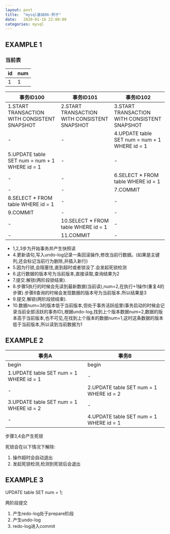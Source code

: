 ```yaml
---
layout: post
title:  "mysql基础06-例子"
date:   2020-01-16 22:00:00
categories: mysql
---
```


## EXAMPLE 1

### 当前表
id | num
---|---
1  | 1

事务ID100 | 事务ID101 | 事务ID102 |
-----|-----|-----|
1.START TRANSACTION WITH CONSISTENT SNAPSHOT|2.START TRANSACTION WITH CONSISTENT SNAPSHOT|3.START TRANSACTION WITH CONSISTENT SNAPSHOT|
-|-| 4.UPDATE table SET num = num + 1 WHERE id = 1|
5.UPDATE table SET num = num + 1 WHERE id = 1|-|-|
-|-|6.SELECT * FROM table WHERE id = 1|
-|-|7.COMMIT|
8.SELECT * FROM table WHERE id = 1|-|-|
9.COMMIT|-|-|
 -|10.SELECT * FROM table WHERE id = 1|-|
-| 11.COMMIT|-|

- 1,2,3步为开始事务并产生快照读
- 4.更新语句,写入undo-log记录一条回滚操作,修改当前行数据。(如果是主键列,还会标记当前行为删除,并插入新行)
- 5.因为行锁,会阻塞住,直到超时或者锁没了.会发起死锁检测
- 6.这行数据的版本号为当前版本,直接读取,查询结果为2
- 7.提交.解锁(两阶段锁结束).
- 8.步骤5执行的时候会先读到最新数据(当前读),num=2,在执行+1操作(重复4的步骤).步骤8查询的时候会发现数据的版本号为当前版本.所以结果是3
- 9.提交.解锁(两阶段锁结束).
- 10.数据num=3的版本低于当前版本,但处于事务活跃组里(事务启动的时候会记录当前全部活跃的事务ID),根据undo-log,找到上个版本数据num=2,数据的版本高于当前版本,也不可见,在找到上个版本的数据num=1,这时这条数据的版本低于当前版本,所以读到当前数据为1

## EXAMPLE 2

事务A | 事务B|
------|----|
begin | begin |
1.UPDATE table SET num = 1 WHERE id = 1 | -|
-|2.UPDATE table SET num = 1 WHERE id = 2 |
3.UPDATE table SET num = 1 WHERE id = 2|-|
-|4.UPDATE table SET num = 1 WHERE id = 1 | 

步骤3,4会产生死锁

死锁会在以下情况下解除:
1. 操作超时会自动退出
2. 发起死锁检测,检测到死锁后会退出

## EXAMPLE 3

UPDATE table SET num = 1;

两阶段提交
1. 产生redo-log处于prepare阶段
2. 产生undo-log
3. redo-log进入commit